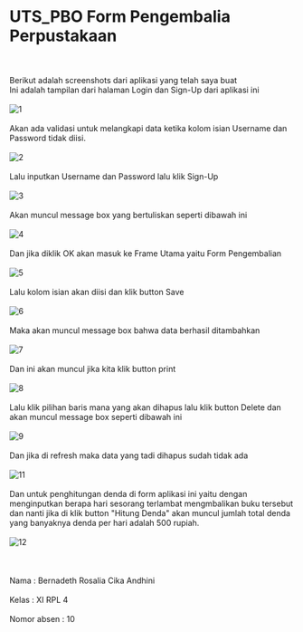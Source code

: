 # UTS_PBO Form Pengembalia Perpustakaan 
<br><br>
Berikut adalah screenshots dari aplikasi yang telah saya buat 
<br> Ini adalah tampilan dari halaman Login dan Sign-Up dari aplikasi ini<br><br>
![1](https://cloud.githubusercontent.com/assets/22133514/24045649/5b0008c4-0b52-11e7-88e9-4520a19d6d59.PNG)
<br><br> Akan ada validasi untuk melangkapi data ketika kolom isian Username dan Password tidak diisi. <br><br>
![2](https://cloud.githubusercontent.com/assets/22133514/24045650/5b042242-0b52-11e7-9770-ee47e59a1e5a.PNG)
<br><br> Lalu inputkan Username dan Password lalu klik Sign-Up<br><br>
![3](https://cloud.githubusercontent.com/assets/22133514/24045651/5b06a17a-0b52-11e7-94f7-d70a95adaf15.PNG)
<br><br> Akan muncul message box yang bertuliskan seperti dibawah ini<br><br>
![4](https://cloud.githubusercontent.com/assets/22133514/24045653/5b09aa82-0b52-11e7-8fb4-b8c1b1762804.PNG)
<br><br> Dan jika diklik OK akan masuk ke Frame Utama yaitu Form Pengembalian <br><br>
![5](https://cloud.githubusercontent.com/assets/22133514/24045652/5b08ec28-0b52-11e7-9511-cfb0da2d57f5.PNG)
<br><br> Lalu kolom isian akan diisi dan klik button Save <br><br>
![6](https://cloud.githubusercontent.com/assets/22133514/24045654/5b0d8e86-0b52-11e7-82b1-34ccf4a3e2f8.PNG)
<br><br> Maka akan muncul message box bahwa data berhasil ditambahkan <br><br>
![7](https://cloud.githubusercontent.com/assets/22133514/24045656/5b3d9ffe-0b52-11e7-8495-b4d8acaedd5a.PNG)
<br><br> Dan ini akan muncul jika kita klik button print <br><br>
![8](https://cloud.githubusercontent.com/assets/22133514/24045655/5b3b9628-0b52-11e7-8196-506919c351d5.PNG)
<br><br> Lalu klik pilihan baris mana yang akan dihapus lalu klik button Delete dan akan muncul message box 
seperti dibawah ini<br><br>
![9](https://cloud.githubusercontent.com/assets/22133514/24045659/5b42ee64-0b52-11e7-95f5-1f1eb487a29d.PNG)
<br><br> Dan jika di refresh maka data yang tadi dihapus sudah tidak ada <br><br>
![11](https://cloud.githubusercontent.com/assets/22133514/24045658/5b42db9a-0b52-11e7-9a46-04bc333b1287.PNG)
<br><br> Dan untuk penghitungan denda di form aplikasi ini yaitu dengan menginputkan berapa hari sesorang terlambat 
mengmbalikan buku tersebut dan nanti jika di klik button "Hitung Denda" akan muncul jumlah total denda yang banyaknya denda 
per hari adalah 500 rupiah.<br><br>
![12](https://cloud.githubusercontent.com/assets/22133514/24045660/5b443d32-0b52-11e7-8467-8f965232d704.PNG)
<br><br>
<br><br>
Nama : Bernadeth Rosalia Cika Andhini<br><br>
Kelas : XI RPL 4<br><br>
Nomor absen : 10
